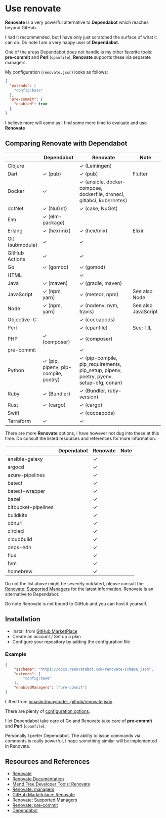 # Use renovate

**Renovate**  is a very powerful alternative to **Dependabot** which reaches beyond GitHub.

I had it recommended, but I have only just scratched the surface of what it can do. Do note I am a very happy user of **Dependabot**.

One of the areas Dependabot does not handle is my other favorite tools: **pre-commit** and **Perl** (`cpanfile`), **Renovate** supports these via separate managers.

My configuration (`renovate.json`) looks as follows:

```json
{
  "extends": [
    "config:base"
  ],
  "pre-commit": {
    "enabled": true
  }
}
```

I believe more will come as I find some more time to evaluate and use **Renovate**

## Comparing Renovate with Dependabot

|                 | Dependabot                           | Renovate                                                                              | Note                |
|-----------------|--------------------------------------|---------------------------------------------------------------------------------------|---------------------|
| Clojure         |                                      | ✓ (Leiningen)                                                                         |                     |
| Dart            | ✓ (pub)                              | ✓ (pub)                                                                               | Flutter             |
| Docker          | ✓                                    | ✓ (ansible, docker-compose, dockerfile, droneci, gitlabci, kubernetes)                |                     |
| dotNet          | ✓ (NuGet)                            | ✓ (cake, NuGet)                                                                       |                     |
| Elm             | ✓ (elm-package)                      |                                                                                       |                     |
| Erlang          | ✓ (hex/mix)                          | ✓ (hex/mix)                                                                           | Elixir              |
| Git (submodule) | ✓                                    | ✓                                                                                     |                     |
| GitHub Actions  | ✓                                    | ✓                                                                                     |                     |
| Go              | ✓ (gomod)                            | ✓ (gomod)                                                                             |                     |
| HTML            |                                      | ✓                                                                                     |                     |
| Java            | ✓ (maven)                            | ✓ (gradle, maven)                                                                     |                     |
| JavaScript      | ✓ (npm, yarn)                        | ✓ (meteor, npm)                                                                       | See also Node       |
| Node            | ✓ (npm, yarn)                        | ✓ (nodenv, nvm, travis)                                                               | See also JavaScript |
| Objective-C     |                                      | ✓ (cocoapods)                                                                         |                     |
| Perl      |                                      | ✓ (cpanfile)                                                                                     | See: [TIL](../renovate/use_renovate_for_perl.md)                    |
| PHP             | ✓ (composer)                         | ✓ (composer)                                                                          |                     |
| pre-commit      |                                      | ✓                                                                                     |                     |
| Python          | ✓ (pip, pipenv, pip-compile, poetry) | ✓ (pip-compile, pip_requirements, pip_setup, pipenv, poetry, pyenv, setup-cfg, conan) |                     |
| Ruby            | ✓ (Bundler)                          | ✓ (Bundler, ruby-version)                                                             |                     |
| Rust            | ✓ (cargo)                            | ✓ (cargo)                                                                             |                     |
| Swift           |                                      | ✓ (cocoapods)                                                                         |                     |
| Terraform       | ✓                                    | ✓                                                                                     |                     |

There are more **Renovate** options, I have however not dug into these at this time. Do consult the listed resources and references for more information.

|                     | Dependabot | Renovate | Note |
|---------------------|------------|----------|------|
| ansible-galaxy      |            | ✓        |      |
| argocd              |            | ✓        |      |
| azure-pipelines     |            | ✓        |      |
| batect              |            | ✓        |      |
| batect-wrapper      |            | ✓        |      |
| bazel               |            | ✓        |      |
| bitbucket-pipelines |            | ✓        |      |
| buildkite           |            | ✓        |      |
| cdnurl              |            | ✓        |      |
| circleci            |            | ✓        |      |
| cloudbuild          |            | ✓        |      |
| deps-edn            |            | ✓        |      |
| flux                |            | ✓        |      |
| fvm                 |            | ✓        |      |
| homebrew            |            | ✓        |      |

Do not the list above might be severely outdated, please consult the [Renovate: Supported Managers](https://docs.renovatebot.com/modules/manager/#supported-managers) for the latest information.
Renovate is an alternative to Dependabot.

Do note Renovate is not bound to GitHub and you can host it yourself.

## Installation

- Install from [GitHub MarketPlace](https://github.com/marketplace/renovate)
- Create an account / Set up a plan
- Configure your repository by adding the configuration file

### Example

```json
{
    "$schema": "https://docs.renovatebot.com/renovate-schema.json",
    "extends": [
        "config:base"
    ],
    "enabledManagers": ["pre-commit"]
}
```

Lifted from [jonasbn/punycode: .github/renovate.json](https://github.com/jonasbn/punycode/blob/main/.github/renovate.json).

There are plenty of [configuration options](https://docs.renovatebot.com/configuration-options/).

I let Dependabot take care of Go and Renovate take care of **pre-commit** and **Perl** (`cpanfile`).

Personally I prefer Dependabot. The ability to issue commands via comments is really powerful, I hope something similar will be implemented in Renovate.

## Resources and References

- [Renovate][RENOVATE]
- [Renovate Documentation](https://docs.renovatebot.com/)
- [Mend Free Developer Tools: Renovate ](https://www.mend.io/free-developer-tools/renovate/)
- [Renovate: managers][RENOVATEMANAGERS]
- [GitHub Marketplace: Renovate](https://github.com/marketplace/renovate)
- [Renovate: Supported Managers](https://docs.renovatebot.com/modules/manager/#supported-managers)
- [Renovate: pre-commit](https://docs.renovatebot.com/modules/manager/pre-commit/)
- [Dependabot](https://docs.github.com/en/code-security/dependabot/dependabot-version-updates/about-dependabot-version-updates)

[RENOVATE]: https://renovatebot.com/
[RENOVATEMANAGERS]: https://docs.renovatebot.com/modules/manager/
